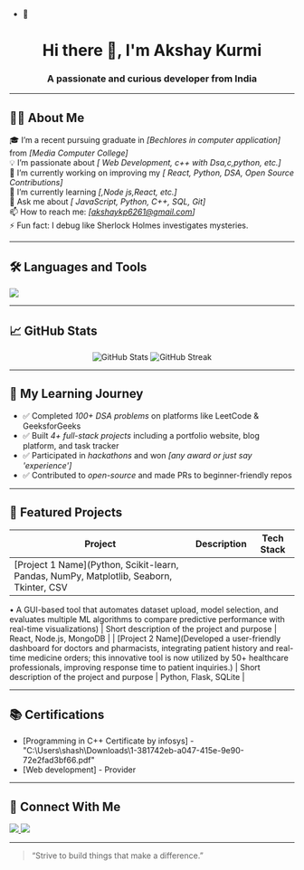 - 👋  <!-- GitHub Profile README for a Fresher -->

<h1 align="center">Hi there 👋, I'm Akshay Kurmi</h1>
<h3 align="center">A passionate and curious developer from India</h3>

---

## 👨‍💻 About Me

🎓 I’m a recent pursuing graduate in *[Bechlores in computer application]* from *[Media Computer College]*  
💡 I’m passionate about *[ Web Development, c++ with  Dsa,c,python, etc.]*  
🔭 I’m currently working on improving my *[ React, Python, DSA, Open Source Contributions]*  
🌱 I’m currently learning *[,Node js,React, etc.]*  
💬 Ask me about *[ JavaScript, Python, C++, SQL, Git]*  
📫 How to reach me: *[akshaykp6261@gmail.com]*  
⚡ Fun fact: I debug like Sherlock Holmes investigates mysteries.

---

## 🛠 Languages and Tools

<p>
  <img src="https://skillicons.dev/icons?i=html,css,js,react,python,java,cpp,git,github,vscode,figma" />
</p>

---

## 📈 GitHub Stats

<p align="center">
  <img src="https://github-readme-stats.vercel.app/api?username=yourusername&show_icons=true&theme=radical" alt="GitHub Stats" />
  <img src="https://github-readme-streak-stats.herokuapp.com/?user=yourusername&theme=radical" alt="GitHub Streak" />
</p>

---

## 🧠 My Learning Journey

- ✅ Completed *100+ DSA problems* on platforms like LeetCode & GeeksforGeeks
- ✅ Built *4+ full-stack projects* including a portfolio website, blog platform, and task tracker
- ✅ Participated in *hackathons* and won *[any award or just say 'experience']*
- ✅ Contributed to *open-source* and made PRs to beginner-friendly repos

---

## 📂 Featured Projects

| Project | Description | Tech Stack |
|--------|-------------|------------|
| [Project 1 Name](Python, Scikit-learn, Pandas, NumPy, Matplotlib, Seaborn, Tkinter, CSV
• A GUI-based tool that automates dataset upload, model selection, and evaluates multiple ML algorithms to
compare predictive performance with real-time visualizations) | Short description of the project and purpose | React, Node.js, MongoDB |
| [Project 2 Name](Developed a user-friendly dashboard for doctors and pharmacists, integrating patient history and real-time
medicine orders; this innovative tool is now utilized by 50+ healthcare professionals, improving response time to
patient inquiries.) | Short description of the project and purpose | Python, Flask, SQLite |


---

## 📚 Certifications

- [Programming in C++ Certificate by infosys] - "C:\Users\shash\Downloads\1-381742eb-a047-415e-9e90-72e2fad3bf66.pdf"  
- [Web development] - Provider

---

## 🤝 Connect With Me

<p align="left">
  <a href="https://linkedin.com/in/yourusername" Akshay Kurmi ="https://www.linkedin.com/in/akshay-kurmi-91400b33a?utm_source=share&utm_campaign=share_via&utm_content=profile&utm_medium=ios_app">
    <img src="https://img.shields.io/badge/-LinkedIn-blue?style=flat-square&logo=Linkedin&logoColor=white" />
  </a>
  <a href="akshaykp6261@gmail.com">
    <img src="https://img.shields.io/badge/-Email-red?style=flat-square&logo=Gmail&logoColor=white" />
  </a>
</p>

---

> “Strive to build things that make a difference.”
